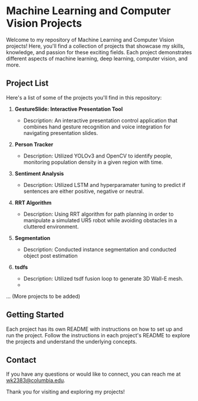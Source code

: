 # Machine Learning and Computer Vision Projects


Welcome to my repository of Machine Learning and Computer Vision projects! Here, you'll find a collection of projects that showcase my skills, knowledge, and passion for these exciting fields. Each project demonstrates different aspects of machine learning, deep learning, computer vision, and more.

## Project List

Here's a list of some of the projects you'll find in this repository:

1. **GestureSlide: Interactive Presentation Tool**
   - Description: An interactive presentation control application that combines hand gesture recognition and voice integration for navigating presentation slides.

2. **Person Tracker**
   - Description: Utilized YOLOv3 and OpenCV to identify people, monitoring population density in a given region with time.

3. **Sentiment Analysis**
   - Description: Utilized LSTM and hyperparamater tuning to predict if sentences are either positive, negative or neutral.
     
4. **RRT Algorithm**
   - Description: Using RRT algorithm for path planning in order to manipulate a simulated UR5 robot while avoiding obstacles in a cluttered environment.
5. **Segmentation**
   - Description: Conducted instance segmentation and conducted object post estimation
6. **tsdfs**
   - Description: Utilized tsdf fusion loop to generate 3D Wall-E mesh.
   - 
... (More projects to be added)

## Getting Started

Each project has its own README with instructions on how to set up and run the project. Follow the instructions in each project's README to explore the projects and understand the underlying concepts.


## Contact

If you have any questions or would like to connect, you can reach me at [wk2383@columbia.edu](mailto:your.email@example.com).

Thank you for visiting and exploring my projects!



